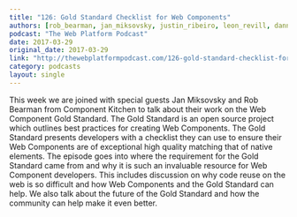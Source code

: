 ```yaml
---
title: "126: Gold Standard Checklist for Web Components"
authors: [rob_bearman, jan_miksovsky, justin_ribeiro, leon_revill, danny_blue]
podcast: "The Web Platform Podcast"
date: 2017-03-29
original_date: 2017-03-29
link: "http://thewebplatformpodcast.com/126-gold-standard-checklist-for-web-components"
category: podcasts
layout: single
---
```


This week we are joined with special guests Jan Miksovsky and Rob Bearman from Component Kitchen to talk about their work on the Web Component Gold Standard. The Gold Standard is an open source project which outlines best practices for creating Web Components. The Gold Standard presents developers with a checklist they can use to ensure their Web Components are of exceptional high quality matching that of native elements. The episode goes into where the requirement for the Gold Standard came from and why it is such an invaluable resource for Web Component developers. This includes discussion on why code reuse on the web is so difficult and how Web Components and the Gold Standard can help. We also talk about the future of the Gold Standard and how the community can help make it even better.